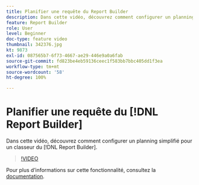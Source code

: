 ```yaml
---
title: Planifier une requête du Report Builder
description: Dans cette vidéo, découvrez comment configurer un planning simplifié pour un classeur du Report Builder.
feature: Report Builder
role: User
level: Beginner
doc-type: feature video
thumbnail: 342376.jpg
kt: 9873
exl-id: 087565b7-6f73-4667-ae29-446e9a0a6fab
source-git-commit: fd823be4eb59136ceec1f583bb7bbc405dd1f3ea
workflow-type: tm+mt
source-wordcount: '58'
ht-degree: 100%

---
```


# Planifier une requête du [!DNL Report Builder]

Dans cette vidéo, découvrez comment configurer un planning simplifié pour un classeur du [!DNL Report Builder].

>[!VIDEO](https://video.tv.adobe.com/v/342376/?quality=12&learn=on)

Pour plus dʼinformations sur cette fonctionnalité, consultez la [documentation](https://experienceleague.adobe.com/docs/analytics/analyze/report-builder/t-schedule-a-data-request.html?lang=fr).
